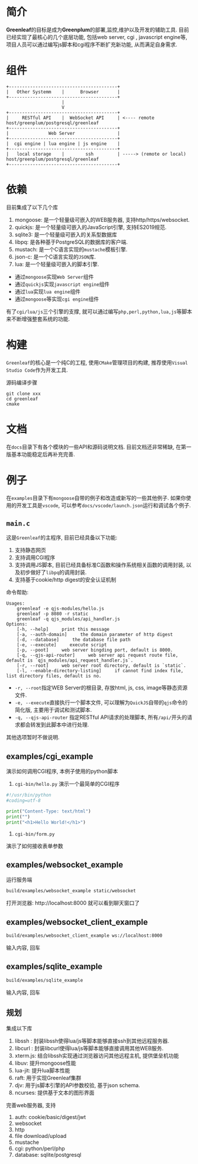 # 简介

**Greenleaf**的目标是成为**Greenplum**的部署,监控,维护以及开发的辅助工具.
目前已经实现了最核心的几个底层功能, 包括web server, cgi , javascript engine等, 
项目人员可以通过编写js脚本和cgi程序不断扩充新功能, 从而满足自身需求.

# 组件

```
+-----------------------------------------+
|   Other Systemm    |      Browser       | 
+-----------------------------------------+
                     | 
                     V  
+-----------------------------------------+
|     RESTful API    |  WebSocket API     | <---- remote host/greenplum/postgresql/greenleaf
+-----------------------------------------+
|               Web Server                |
+-----------------------------------------+
|  cgi engine | lua engine | js engine    | 
+-----------------------------------------+
|   local storage    |        ssh         | -----> (remote or local) host/greenplum/postgresql/greenleaf
+-----------------------------------------+
```

# 依赖

目前集成了以下几个库

1. mongoose: 是一个轻量级可嵌入的WEB服务器, 支持http/https/websocket.
2. quickjs: 是一个轻量级可嵌入的JavaScript引擎, 支持ES2019规范.
4. sqlite3: 是一个轻量级可嵌入的关系型数据库
7. libpq: 是各种基于PostgreSQL的数据库的客户端.
3. mustach: 是一个C语言实现的`mustache`模板引擎.
5. json-c: 是一个C语言实现的`JSON`库.
6. lua: 是一个轻量级可嵌入的脚本引擎.


* 通过`mongoose`实现`Web Server`组件
* 通过`quickjs`实现`javascript engine`组件
* 通过`lua`实现`lua engine`组件
* 通过`mongoose`等实现`cgi engine`组件

有了`cgi/lua/js`三个引擎的支撑, 就可以通过编写`php,perl,python,lua,js`等脚本来不断增强整套系统的功能.

# 构建

`Greenleaf`的核心是一个纯C的工程, 使用`CMake`管理项目的构建, 推荐使用`Visual Studio Code`作为开发工具.

源码编译步骤

```
git clone xxx
cd greenleaf
cmake
```

# 文档

在`docs`目录下有各个模块的一些API和源码说明文档. 目前文档还非常稀缺, 在第一版基本功能稳定后再补充完善.


# 例子

在`examples`目录下有`mongoose`自带的例子和改造或新写的一些其他例子.
如果你使用的开发工具是`vscode`, 可以参考`docs/vscode/launch.json`运行和调试各个例子.

## `main.c`

这是`Greenleaf`的主程序, 目前已经具备以下功能:

1. 支持静态网页
2. 支持调用CGI程序
3. 支持调用JS脚本, 目前已经具备标准C函数和操作系统相关函数的调用封装, 以及初步做好了`libpq`的调用封装.
1. 支持基于cookie/http digest的安全认证机制

命令帮助:

```
Usages: 
    greenleaf -e qjs-modules/hello.js
    greenleaf -p 8080 -r static
    greenleaf -q qjs_modules/api_handler.js
Options:
    [-h, --help]     print this message
    [-a, --auth-domain]     the domain parameter of http digest
    [-d, --database]     the database file path
    [-e, --execute]     execute script
    [-p, --poot]     web server bingding port, default is 8000.
    [-q, --qjs-api-router]     web server api request route file, default is `qjs_modules/api_request_handler.js`.
    [-r, --root]     web server root directory, default is `static`.
    [-l, --enable-directory-listing]     if cannot find index file, list directory files, default is no.
```

* `-r, --root`指定WEB Server的根目录, 存放html, js, css, image等静态资源文件.
* `-e, --execute`直接执行一个脚本文件, 可以理解为`QuickJS`自带的`qjs`命令的简化版, 主要用于调试和测试脚本.
* `-q, --qjs-api-router` 指定RESTful API请求的处理脚本, 所有`/api/`开头的请求都会转发到此脚本中进行处理.

其他选项暂时不做说明.

## examples/cgi_example

演示如何调用CGI程序, 本例子使用的python脚本

1. `cgi-bin/hello.py`
演示一个最简单的CGI程序

```python
#!/usr/bin/python
#coding=utf-8

print("Content-Type: text/html")
print("")
print("<h1>Hello World!</h1>")
```

1. `cgi-bin/form.py`

演示了如何接收表单参数


## examples/websocket_example

运行服务端

```bash
build/examples/websocket_example static/websocket
```

打开浏览器: http://localhost:8000 就可以看到聊天窗口了

## examples/websocket_client_example

```bash
build/examples/websocket_client_example ws://localhost:8000
```
输入内容, 回车


## examples/sqlite_example

```bash
build/examples/sqlite_example
```
输入内容, 回车


## 规划

集成以下库

1. libssh : 封装libssh使得lua/js等脚本能够直接ssh到其他远程服务器.
1. libcurl : 封装libcurl使得lua/js等脚本能够直接调用其他WEB服务.
1. xterm.js: 结合libssh实现通过浏览器访问其他远程主机, 提供堡垒机功能
1. libuv: 提升mongoose性能
3. lua-jit: 提升lua脚本性能
4. raft: 用于实现Greenleaf集群
6. djv: 用于js脚本引擎的API参数校验, 基于json schema.
5. ncurses: 提供基于文本的图形界面

完善web服务器, 支持

1. auth: cookie/basic/digest/jwt
2. websocket
3. http
4. file download/upload
5. mustache
6. cgi: python/perl/php
7. database: sqlite/postgresql


